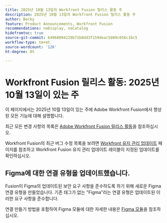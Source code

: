 ```yaml
---
title: 2025년 10월 13일의 Workfront Fusion 릴리스 활동 주
description: 2025년 10월 13일의 Workfront Fusion 릴리스 활동 주
author: Becky
feature: Product Announcements, Workfront Fusion
recommendations: noDisplay, noCatalog
hidefromtoc: true
source-git-commit: 64968094229b71b8dd3f159deac5989c056c1bc5
workflow-type: tm+mt
source-wordcount: '126'
ht-degree: 0%

---
```


# Workfront Fusion 릴리스 활동: 2025년 10월 13일이 있는 주

이 페이지에서는 2025년 10월 13일이 있는 주에 Adobe Workfront Fusion에서 향상된 모든 기능에 대해 설명합니다.

최근 모든 변경 사항의 목록은 [Adobe Workfront Fusion 릴리스 활동](/help/workfront-fusion/fusion-product-releases/fusion-release-activity.md)을 참조하십시오.

Workfront Fusion의 최근 버그 수정 목록을 보려면 [Workfront 유지 관리 업데이트](https://experienceleague.adobe.com/en/docs/workfront-known-issues/releases/current-updates) 페이지를 참조하고 Workfront Fusion 유지 관리 업데이트 레이블이 지정된 업데이트를 확인하십시오.

## Figma에 대한 연결 유형을 업데이트했습니다.

Fusion이 Figma의 업데이트된 보안 요구 사항을 준수하도록 하기 위해 새로운 Figma 연결 유형을 만들었습니다. 기존 태그가 없는 &quot;Figma&quot;라는 연결 유형은 업데이트된 이러한 요구 사항을 준수합니다.

연결 만들기 방법을 포함하여 Figma 모듈에 대한 자세한 내용은 [Figma 모듈](/help/workfront-fusion/references/apps-and-modules/third-party-connectors/figma-modules.md)을 참조하십시오.
